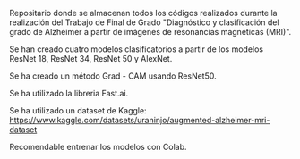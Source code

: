 Repositario donde se almacenan todos los códigos realizados durante la realización del Trabajo de Final de Grado "Diagnóstico y clasificación del grado de Alzheimer a partir de imágenes de resonancias magnéticas (MRI)".

Se han creado cuatro modelos clasificatorios a partir de los modelos ResNet 18, ResNet 34, ResNet 50 y AlexNet. 

Se ha creado un método Grad - CAM usando ResNet50.

Se ha utilizado la libreria Fast.ai. 

Se ha utilizado un dataset de Kaggle: https://www.kaggle.com/datasets/uraninjo/augmented-alzheimer-mri-dataset 

Recomendable entrenar los modelos con Colab.
